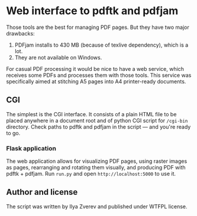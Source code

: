 # Web interface to pdftk and pdfjam

Those tools are the best for managing PDF pages. But they have two major drawbacks:

1. PDFjam installs to 430 MB (because of texlive dependency), which is a lot.
2. They are not available on Windows.

For casual PDF processing it would be nice to have a web service, which receives some
PDFs and processes them with those tools. This service was specifically aimed at
stitching A5 pages into A4 printer-ready documents.

## CGI

The simplest is the CGI interface. It consists of a plain HTML file to be placed
anywhere in a document root and of python CGI script for `/cgi-bin` directory.
Check paths to pdftk and pdfjam in the script — and you're ready to go.

### Flask application

The web application allows for visualizing PDF pages, using raster images as pages,
rearranging and rotating them visually, and producing PDF with pdftk + pdfjam.
Run `run.py` and open `http://localhost:5000` to use it.

## Author and license

The script was written by Ilya Zverev and published under WTFPL license.
